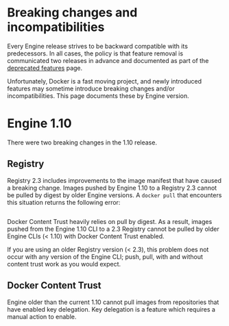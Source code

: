<!--[metadata]>
+++
aliases = ["/engine/misc/breaking/"]
title = "Breaking changes"
description = "Breaking changes"
keywords = ["docker, documentation, about, technology, breaking",
"incompatibilities"]
[menu.main]
parent = "engine_use"
weight=80
+++
<![end-metadata]-->

# Breaking changes and incompatibilities

Every Engine release strives to be backward compatible with its predecessors.
In all cases, the policy is that feature removal is communicated two releases
in advance and documented as part of the [deprecated features](deprecated.md)
page.

Unfortunately, Docker is a fast moving project, and newly introduced features
may sometime introduce breaking changes and/or incompatibilities. This page
documents these by Engine version.

# Engine 1.10

There were two breaking changes in the 1.10 release.

## Registry

Registry 2.3 includes improvements to the image manifest that have caused a
breaking change. Images pushed by Engine 1.10 to a Registry 2.3 cannot be
pulled by digest by older Engine versions. A `docker pull` that encounters this
situation returns the following error:

``` Error response from daemon: unsupported schema version 2 for tag TAGNAME
```

Docker Content Trust heavily relies on pull by digest. As a result, images
pushed from the Engine 1.10 CLI to a 2.3 Registry cannot be pulled by older
Engine CLIs (< 1.10) with Docker Content Trust enabled.

If you are using an older Registry version (< 2.3), this problem does not occur
with any version of the Engine CLI; push, pull, with and without content trust
work as you would expect.

## Docker Content Trust

Engine older than the current 1.10 cannot pull images from repositories that
have enabled key delegation. Key delegation is a feature which requires a
manual action to enable.
